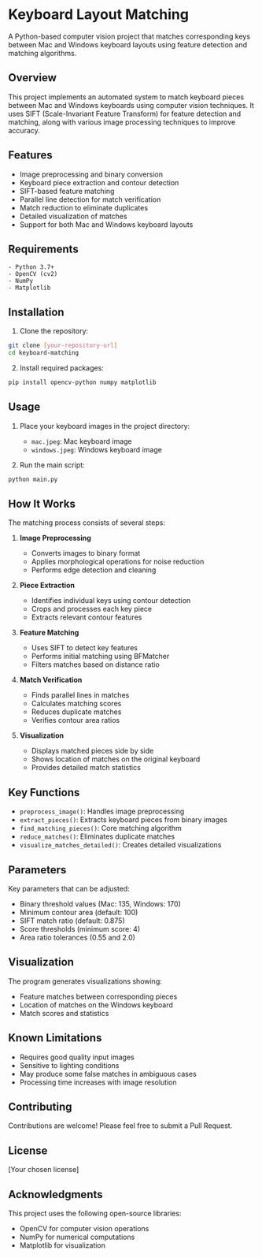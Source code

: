# Keyboard Layout Matching

A Python-based computer vision project that matches corresponding keys between Mac and Windows keyboard layouts using feature detection and matching algorithms.

## Overview

This project implements an automated system to match keyboard pieces between Mac and Windows keyboards using computer vision techniques. It uses SIFT (Scale-Invariant Feature Transform) for feature detection and matching, along with various image processing techniques to improve accuracy.

## Features

- Image preprocessing and binary conversion
- Keyboard piece extraction and contour detection
- SIFT-based feature matching
- Parallel line detection for match verification
- Match reduction to eliminate duplicates
- Detailed visualization of matches
- Support for both Mac and Windows keyboard layouts

## Requirements

```
- Python 3.7+
- OpenCV (cv2)
- NumPy
- Matplotlib
```

## Installation

1. Clone the repository:
```bash
git clone [your-repository-url]
cd keyboard-matching
```

2. Install required packages:
```bash
pip install opencv-python numpy matplotlib
```

## Usage

1. Place your keyboard images in the project directory:
   - `mac.jpeg`: Mac keyboard image
   - `windows.jpeg`: Windows keyboard image

2. Run the main script:
```bash
python main.py
```

## How It Works

The matching process consists of several steps:

1. **Image Preprocessing**
   - Converts images to binary format
   - Applies morphological operations for noise reduction
   - Performs edge detection and cleaning

2. **Piece Extraction**
   - Identifies individual keys using contour detection
   - Crops and processes each key piece
   - Extracts relevant contour features

3. **Feature Matching**
   - Uses SIFT to detect key features
   - Performs initial matching using BFMatcher
   - Filters matches based on distance ratio

4. **Match Verification**
   - Finds parallel lines in matches
   - Calculates matching scores
   - Reduces duplicate matches
   - Verifies contour area ratios

5. **Visualization**
   - Displays matched pieces side by side
   - Shows location of matches on the original keyboard
   - Provides detailed match statistics

## Key Functions

- `preprocess_image()`: Handles image preprocessing
- `extract_pieces()`: Extracts keyboard pieces from binary images
- `find_matching_pieces()`: Core matching algorithm
- `reduce_matches()`: Eliminates duplicate matches
- `visualize_matches_detailed()`: Creates detailed visualizations

## Parameters

Key parameters that can be adjusted:

- Binary threshold values (Mac: 135, Windows: 170)
- Minimum contour area (default: 100)
- SIFT match ratio (default: 0.875)
- Score thresholds (minimum score: 4)
- Area ratio tolerances (0.55 and 2.0)

## Visualization

The program generates visualizations showing:
- Feature matches between corresponding pieces
- Location of matches on the Windows keyboard
- Match scores and statistics

## Known Limitations

- Requires good quality input images
- Sensitive to lighting conditions
- May produce some false matches in ambiguous cases
- Processing time increases with image resolution

## Contributing

Contributions are welcome! Please feel free to submit a Pull Request.

## License

[Your chosen license]

## Acknowledgments

This project uses the following open-source libraries:
- OpenCV for computer vision operations
- NumPy for numerical computations
- Matplotlib for visualization